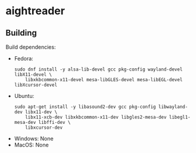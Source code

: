 # aightreader

## Building

Build dependencies:
- Fedora:
  ```
  sudo dnf install -y alsa-lib-devel gcc pkg-config wayland-devel libX11-devel \
      libxkbcommon-x11-devel mesa-libGLES-devel mesa-libEGL-devel libXcursor-devel
  ```
- Ubuntu:
  ```
  sudo apt-get install -y libasound2-dev gcc pkg-config libwayland-dev libx11-dev \
      libx11-xcb-dev libxkbcommon-x11-dev libgles2-mesa-dev libegl1-mesa-dev libffi-dev \
      libxcursor-dev
  ```
- Windows: None
- MacOS: None
